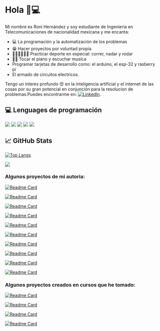 # Hola 🤪💻 

Mi nombre es Roni Hernández y soy estudiante de Ingenieria en Telecomunicaciones de nacionalidad mexicana y me encanta:
*  💻  La programación y la automatización de los problemas
*  😁	 Hacer proyectos por voluntad propia 
* 🏊🏽🚴🏽🏃🏽 Practicar deporte en especial: correr, nadar y rodar 
* 🎹🎼 Tocar el piano y escuchar musica 
* Programar tarjetas de desarrollo como: el arduino, el esp-32 y rasberry pi
* El armado de circuitos electricos.

Tengo un interes profundo 😍 en la inteligencia artificial y el internet de las cosas por su gran potencial en conjunción para la resolucion de problemas.Puedes encontrarme en: [![LinkedIn][3.2]][3].

## 💻 Lenguages de programación  

![](https://img.shields.io/badge/Code-Python-informational?style=flat&logo=python&logoColor=white&color=2bbc8a)
![](https://img.shields.io/badge/Code-Java-informational?style=flat&logo=java&logoColor=white&color=2bbc8a)
![](https://img.shields.io/badge/Code-C-informational?style=flat&logo=c&logoColor=white&color=2bbc8a)
![](https://img.shields.io/badge/Code-C++-informational?style=flat&logo=cplusplus&logoColor=white&color=2bbc8a)
![](https://img.shields.io/badge/Code-Arduino-informational?style=flat&logo=arduino&logoColor=white&color=2bbc8a)



## &#x1f4c8; GitHub Stats

<!-- LENGUAGES DE PROGRAMACION -->
[![Top Langs](https://github-readme-stats.vercel.app/api/top-langs/?username=ronihdzz)](https://github.com/anuraghazra/github-readme-stats)



<!-- INFORMACION DE MI ACTIVIDAD -->
![](https://github-readme-stats.vercel.app/api?username=ronihdzz&show_icons=true&theme=tokyonight&count_private=true)

### Algunos proyectos de mi autoria:

[![Readme Card](https://github-readme-stats.vercel.app/api/pin/?username=ronihdzz&repo=miWebPersonal)](https://github.com/ronihdzz/miWebPersonal)

[![Readme Card](https://github-readme-stats.vercel.app/api/pin/?username=ronihdzz&repo=IoT_domotica)](https://github.com/ronihdzz/IoT_domotica)

[![Readme Card](https://github-readme-stats.vercel.app/api/pin/?username=ronihdzz&repo=CACPY)](https://github.com/ronihdzz/CACPY)

[![Readme Card](https://github-readme-stats.vercel.app/api/pin/?username=ronihdzz&repo=central_var_rxd)](https://github.com/ronihdzz/central_var_rxd)

[![Readme Card](https://github-readme-stcentral_var_rxdpi/pin/?username=ronihdzz&repo=Simon_Dice_Troni)](https://github.com/ronihdzz/Simon_Dice_Troni)

[![Readme Card](https://github-readme-stats.vercel.app/api/pin/?username=ronihdzz&repo=metro-maps-cdmx)](https://github.com/ronihdzz/metro-maps-cdmx)

[![Readme Card](https://github-readme-stats.vercel.app/api/pin/?username=ronihdzz&repo=push-to-dockerhub-action)](https://github.com/ronihdzz/push-to-dockerhub-action)

[![Readme Card](https://github-readme-stats.vercel.app/api/pin/?username=ronihdzz&repo=push-to-digitalocean-action)](https://github.com/ronihdzz/push-to-digitalocean-action)

[![Readme Card](https://github-readme-stats.vercel.app/api/pin/?username=ronihdzz&repo=test-action)](https://github.com/ronihdzz/test-action)

[![Readme Card](https://github-readme-stats.vercel.app/api/pin/?username=ronihdzz&repo=Circuitos-RF-punto-Q)](https://github.com/ronihdzz/Circuitos-RF-punto-Q)



### Algunos proyectos creados en cursos que he tomado:

[![Readme Card](https://github-readme-stats.vercel.app/api/pin/?username=ronihdzz&repo=cursoDjango-Registro-y-control-de-empleados)](https://github.com/ronihdzz/cursoDjango-Registro-y-control-de-empleados)

[![Readme Card](https://github-readme-stats.vercel.app/api/pin/?username=ronihdzz&repo=cursoDjango-Blog)](https://github.com/ronihdzz/cursoDjango-Blog)

[![Readme Card](https://github-readme-stats.vercel.app/api/pin/?username=ronihdzz&repo=cursoDjango-puntoDeVenta)](https://github.com/ronihdzz/cursoDjango-puntoDeVenta)

[![Readme Card](https://github-readme-stats.vercel.app/api/pin/?username=ronihdzz&repo=cursoDjango-webCafeteria)](https://github.com/ronihdzz/cursoDjango-webCafeteria)



<!-- icons without padding -->
[3.2]: https://github.com/ronihdzz/ronihdzz/blob/main/linkedin-3-16.png (LinkedIn icon without padding)


<!-- links to your social media accounts -->

[3]: https://www.linkedin.com/in/roni-hern%C3%A1ndez-613a62173/



